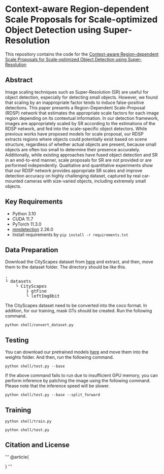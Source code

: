 # Context-aware Region-dependent Scale Proposals for Scale-optimized Object Detection using Super-Resolution
This repository contains the code for the [Context-aware Region-dependent Scale Proposals for Scale-optimized Object Detection using Super-Resolution]()


## Abstract

Image scaling techniques such as Super-Resolution (SR) are useful for object detection, especially for detecting small objects. However, we found that scaling by an inappropriate factor tends to induce false-positive detections. This paper presents a Region-Dependent Scale-Proposal (RDSP) network that estimates the appropriate scale factors for each image region depending on its contextual information. In our detection framework, images are appropriately scaled by SR according to the estimations of the RDSP network, and fed into the scale-specific object detectors. While previous works have proposed models for scale proposal, our RDSP extracts regions where objects could potentially exist based on scene structure, regardless of whether actual objects are present, because small objects are often too small to determine their presence accurately. Additionally, while existing approaches have fused object detection and SR in an end-to-end manner, scale proposals for SR are not provided or are performed independently. Qualitative and quantitative experiments show that our RDSP network provides appropriate SR scales and improve detection accuracy on highly challenging dataset, captured by real car-mounted cameras with size-varied objects, including extremely small objects.


## Key Requirements

- Python 3.10
- CUDA 11.7
- PyTorch 11.3.0
- [mmdetection](https://github.com/open-mmlab/mmdetection) 2.26.0
- Install requirements by `pip install -r requirements.txt`


## Data Preparation

Download the CityScapes dataset from [here](https://www.cityscapes-dataset.com/) and extract, and then, move them to the dataset folder. The directory should be like this.

<pre>
.
└ datasets
    └ CityScapes
        ├ gtFine
        └ leftImg8bit
</pre>

The CityScapes dataset need to be converted into the coco format. In addition, for our training, mask GTs should be created. Run the following command.

```
python shell/convert_dataset.py
```

## Testing

You can download our pretrained models [here]() and move them into the weights folder. And then, run the following command.

```
python shell/test.py --base
```

If the above command fails to run due to insufficient GPU memory, you can perform inference by patching the image using the following command. Please note that the inference speed will be slower.

```
python shell/test.py --base --split_forward
```

## Training



```
python shell/train.py
```

```
python shell/test.py
```


## Citation and License

'''
@article{

}
'''